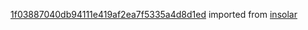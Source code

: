 [1f03887040db94111e419af2ea7f5335a4d8d1ed](https://github.com/insolar/insolar/commit/1f03887040db94111e419af2ea7f5335a4d8d1ed) imported from [insolar](https://github.com/insolar/insolar)
